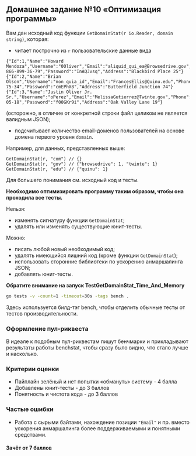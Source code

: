 ## Домашнее задание №10 «Оптимизация программы»

Вам дан исходный код функции `GetDomainStat(r io.Reader, domain string)`, которая:
* читает построчно из `r` пользовательские данные вида
```text
{"Id":1,"Name":"Howard Mendoza","Username":"0Oliver","Email":"aliquid_qui_ea@Browsedrive.gov","Phone":"6-866-899-36-79","Password":"InAQJvsq","Address":"Blackbird Place 25"}
{"Id":2,"Name":"Brian Olson","Username":"non_quia_id","Email":"FrancesEllis@Quinu.edu","Phone":"237-75-34","Password":"cmEPhX8","Address":"Butterfield Junction 74"}
{"Id":3,"Name":"Justin Oliver Jr. Sr.","Username":"oPerez","Email":"MelissaGutierrez@Twinte.gov","Phone":"106-05-18","Password":"f00GKr9i","Address":"Oak Valley Lane 19"}
```
(осторожно, в отличие от конкретной строки файл целиком не является валидным JSON);
* подсчитывает количество email-доменов пользователей на основе домена первого уровня `domain`.

Например, для данных, представленных выше:
```text
GetDomainStat(r, "com") // {}
GetDomainStat(r, "gov") // {"browsedrive": 1, "twinte": 1}
GetDomainStat(r, "edu") // {"quinu": 1}
```

Для большего понимания см. исходный код и тесты.

**Необходимо оптимизировать программу таким образом, чтобы она проходила все тесты.**

Нельзя:
- изменять сигнатуру функции `GetDomainStat`;
- удалять или изменять существующие юнит-тесты.

Можно:
- писать любой новый необходимый код;
- удалять имеющийся лишний код (кроме функции `GetDomainStat`);
- использовать сторонние библиотеки по ускорению анмаршалинга JSON;
- добавлять юнит-тесты.

**Обратите внимание на запуск TestGetDomainStat_Time_And_Memory**
```bash
go tests -v -count=1 -timeout=30s -tags bench .
```

Здесь используется билд-тэг bench, чтобы отделить обычные тесты от тестов производительности.

### Оформление пул-риквеста
В идеале к подобным пул-риквестам пишут бенчмарки и прикладывают результаты работы benchstat, чтобы сразу было видно, что стало лучше и насколько.

### Критерии оценки
- Пайплайн зелёный и нет попытки «обмануть» систему - 4 балла
- Добавлены юнит-тесты - до 3 баллов
- Понятность и чистота кода - до 3 баллов

### Частые ошибки
- Работа с сырыми байтами, нахождение позиции `"Email"` и пр. вместо ускорения анмаршалинга более поддерживаемыми и понятными средствами.

#### Зачёт от 7 баллов
